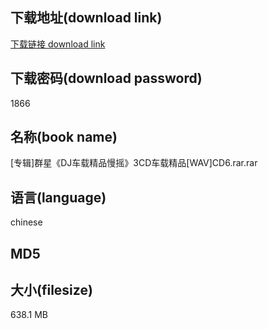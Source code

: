 ## 下载地址(download link)
[下载链接 download link](https://voluble-croquembouche-d321dc.netlify.app/?s=%5B%E4%B8%93%E8%BE%91%5D%E7%BE%A4%E6%98%9F%E3%80%8ADJ%E8%BD%A6%E8%BD%BD%E7%B2%BE%E5%93%81%E6%85%A2%E6%91%87%E3%80%8B3CD%E8%BD%A6%E8%BD%BD%E7%B2%BE%E5%93%81%5BWAV%5DCD6.rar)

## 下载密码(download password)
1866

## 名称(book name)
[专辑]群星《DJ车载精品慢摇》3CD车载精品[WAV]CD6.rar.rar

## 语言(language)
chinese

## MD5


## 大小(filesize)
638.1 MB
